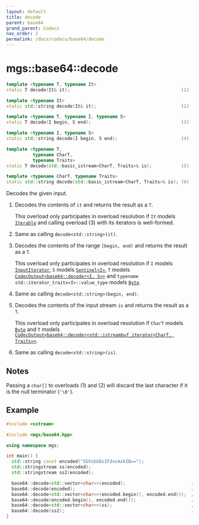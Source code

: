 ```yaml
---
layout: default
title: decode
parent: base64
grand_parent: Codecs
nav_order: 2
permalink: /docs/codecs/base64/decode
---
```


# mgs::base64::decode

```cpp
template <typename T, typename It>
static T decode(It& it);                                          (1)

template <typename It>
static std::string decode(It& it);                                (2)

template <typename T, typename I, typename S>
static T decode(I begin, S end);                                  (3)

template <typename I, typename S>
static std::string decode(I begin, S end);                        (4)

template <typename T,
          typename CharT,
          typename Traits>
static T decode(std::basic_istream<CharT, Traits>& is);           (5)

template <typename CharT, typename Traits>
static std::string decode(std::basic_istream<CharT, Traits>& is); (6)
```

Decodes the given input.

1. Decodes the contents of `it` and returns the result as a `T`.

    This overload only participates in overload resolution if `It` models [`Iterable`]() and calling overload (3) with its iterators is well-formed.
2. Same as calling `decode<std::string>(it)`.

3. Decodes the contents of the range `[begin, end)` and returns the result as a `T`.

    This overload only participates in overload resolution if `I` models [`InputIterator`](), `S` models [`Sentinel<I>`](), `T` models [`CodecOutput<base64::decoder<I, S>>`]() and `typename std::iterator_traits<I>::value_type` models [`Byte`]().
4. Same as calling `decode<std::string>(begin, end)`.
5. Decodes the contents of the input stream `is` and returns the result as a `T`.

    This overload only participates in overload resolution if `CharT` models [`Byte`]() and `T` models [`CodecOutput<base64::decoder<std::istreambuf_iterator<CharT, Traits>>`]().
6. Same as calling `decode<std::string>(is)`.

## Notes

Passing a `char[]` to overloads (1) and (2) will discard the last character if it is the null terminator (`'\0'`).

## Example

```cpp
#include <sstream>

#include <mgs/base64.hpp>

using namespace mgs;

int main() {
  std::string const encoded("SGVsbG8sIFdvcmxkIQ==");
  std::stringstream ss(encoded);
  std::stringstream ss2(encoded);

  base64::decode<std::vector<char>>(encoded);                         // 1.
  base64::decode(encoded);                                            // 2.
  base64::decode<std::vector<char>>(encoded.begin(), encoded.end());  // 3.
  base64::decode(encoded.begin(), encoded.end());                     // 4.
  base64::decode<std::vector<char>>(ss);                              // 5.
  base64::decode(ss2);                                                // 6.
}
```

